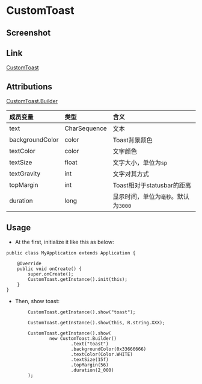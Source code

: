 # CustomToast

## Screenshot


## Link
[CustomToast](../../library/src/main/java/jsc/kit/utils/CustomToast.java)

## Attributions
[CustomToast.Builder](../../library/src/main/java/jsc/kit/utils/CustomToast.java)

| 成员变量 | 类型 | 含义 |
|:---|:---|:---|
| text | CharSequence | 文本 |
| backgroundColor | color | Toast背景颜色 |
| textColor | color | 文字颜色 |
| textSize | float | 文字大小，单位为`sp` |
| textGravity | int | 文字对其方式 |
| topMargin | int | Toast相对于statusbar的距离 |
| duration | long | 显示时间，单位为`毫秒`。默认为`3000` |

## Usage
+ At the first, initialize it like this as below: 
```
public class MyApplication extends Application {

    @Override
    public void onCreate() {
        super.onCreate();
        CustomToast.getInstance().init(this);
    }
}
```
+ Then, show toast:
```
        CustomToast.getInstance().show("toast");
```
```
        CustomToast.getInstance().show(this, R.string.XXX);
```
```
        CustomToast.getInstance().show(
                new CustomToast.Builder()
                        .text("toast")
                        .backgroundColor(0x33666666)
                        .textColor(Color.WHITE)
                        .textSize(15f)
                        .topMargin(56)
                        .duration(2_000)
        );
```